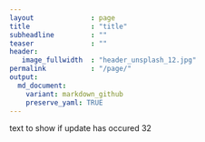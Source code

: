 ```yaml
---
layout              : page
title               : "title"
subheadline         : ""
teaser              : ""
header:
   image_fullwidth  : "header_unsplash_12.jpg"
permalink           : "/page/" 
output:
  md_document:
    variant: markdown_github
    preserve_yaml: TRUE
---
```

text to show if update has occured 32

<link rel="stylesheet" href="https://unpkg.com/leaflet@1.7.1/dist/leaflet.css" />
<script src="https://unpkg.com/leaflet@1.7.1/dist/leaflet.js"></script>
<link rel="stylesheet" href="https://unpkg.com/leaflet@1.7.1/dist/leaflet.css" />
<script src="https://unpkg.com/leaflet@1.7.1/dist/leaflet.js"></script>
<script src="https://unpkg.com/leaflet.markercluster@1.4.1/dist/leaflet.markercluster.js"></script>
<link rel="stylesheet" href="https://unpkg.com/leaflet.markercluster@1.4.1/dist/MarkerCluster.css" />
<link rel="stylesheet" href="https://unpkg.com/leaflet.markercluster@1.4.1/dist/MarkerCluster.Default.css" />


<div id="map" style="height: 400px;"></div>

<script>
  var now = new Date();
  var datetime = now.toLocaleString();
  <p> {datetime} </p>
</script>



<script>
  var map = L.map('map').setView([40, 0], 2);

  L.tileLayer('https://{s}.tile.openstreetmap.org/{z}/{x}/{y}.png', {
    attribution: '&copy; <a href="https://www.openstreetmap.org/copyright">OpenStreetMap</a> contributors'
  }).addTo(map);   

var markers = L.markerClusterGroup();

  {% for post in site.posts %}
	{% if post.latitude and post.longitude %}
	var marker = L.marker([{{ post.latitude}}, {{ post.longitude}}]);
	  marker.bindPopup("{{ post.uni}}: <a href='{{ site.url }}{{ site.baseurl }}{{ post.url }}'> {{ post.speaker}} </a>");
	  markers.addLayer(marker);
	{% endif %}
	{% endfor %}

map.addLayer(markers);
   
</script>


